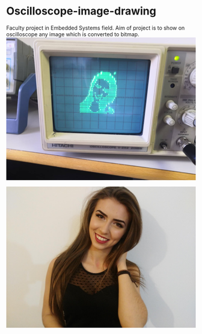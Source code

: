 # Oscilloscope-image-drawing
Faculty project in Embedded Systems field. Aim of project is to show on oscilloscope any image which is converted to bitmap.
![alt text](https://github.com/ssalihic/Oscilloscope-image-drawing/blob/master/Dodatna_dokumentacija/53068875_325594368304163_8292179095077257216_n.jpg)

![alt text](https://github.com/ssalihic/Oscilloscope-image-drawing/blob/master/Dodatna_dokumentacija/15800507_1363372820350481_9211627069939942998_o.jpg)
